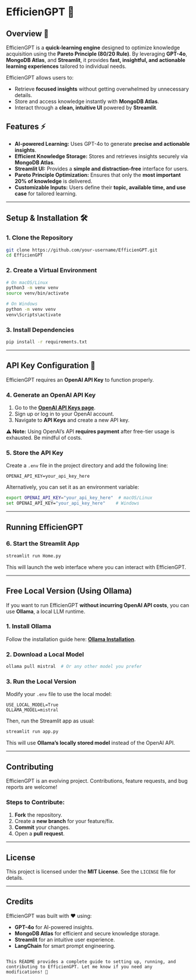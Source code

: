 # EfficienGPT 🚀

## Overview 🌟

EfficienGPT is a **quick-learning engine** designed to optimize knowledge acquisition using the **Pareto Principle (80/20 Rule)**. By leveraging **GPT-4o**, **MongoDB Atlas**, and **Streamlit**, it provides **fast, insightful, and actionable learning experiences** tailored to individual needs.  

EfficienGPT allows users to:  
- Retrieve **focused insights** without getting overwhelmed by unnecessary details.  
- Store and access knowledge instantly with **MongoDB Atlas**.  
- Interact through a **clean, intuitive UI** powered by **Streamlit**.  

## Features ⚡

- **AI-powered Learning:** Uses GPT-4o to generate **precise and actionable insights**.  
- **Efficient Knowledge Storage:** Stores and retrieves insights securely via **MongoDB Atlas**.  
- **Streamlit UI:** Provides a **simple and distraction-free** interface for users.  
- **Pareto Principle Optimization:** Ensures that only the **most important 20% of knowledge** is delivered.  
- **Customizable Inputs:** Users define their **topic, available time, and use case** for tailored learning.  

---


## Setup & Installation 🛠️  

### 1. Clone the Repository  

```bash
git clone https://github.com/your-username/EfficienGPT.git
cd EfficienGPT
```

### 2. Create a Virtual Environment  

```bash
# On macOS/Linux
python3 -m venv venv
source venv/bin/activate

# On Windows
python -m venv venv
venv\Scripts\activate
```

### 3. Install Dependencies  

```bash
pip install -r requirements.txt
```

---

## API Key Configuration 🔑  

EfficienGPT requires an **OpenAI API Key** to function properly.  

### 4. Generate an OpenAI API Key  

1. Go to the **[OpenAI API Keys page](https://platform.openai.com/signup/)**.  
2. Sign up or log in to your OpenAI account.  
3. Navigate to **API Keys** and create a new API key.  

**⚠️ Note:** Using OpenAI’s API **requires payment** after free-tier usage is exhausted. Be mindful of costs.  

### 5. Store the API Key  

Create a `.env` file in the project directory and add the following line:  

```plaintext
OPENAI_API_KEY=your_api_key_here
```

Alternatively, you can set it as an environment variable:  

```bash
export OPENAI_API_KEY="your_api_key_here"  # macOS/Linux
set OPENAI_API_KEY="your_api_key_here"    # Windows
```

---

## Running EfficienGPT  

### 6. Start the Streamlit App  

```bash
streamlit run Home.py
```

This will launch the web interface where you can interact with EfficienGPT.  

---

## Free Local Version (Using Ollama)  

If you want to run EfficienGPT **without incurring OpenAI API costs**, you can use **Ollama**, a local LLM runtime.  

### 1. Install Ollama  

Follow the installation guide here: **[Ollama Installation](https://ollama.ai/)**.  

### 2. Download a Local Model  

```bash
ollama pull mistral  # Or any other model you prefer
```

### 3. Run the Local Version  

Modify your `.env` file to use the local model:  

```plaintext
USE_LOCAL_MODEL=True
OLLAMA_MODEL=mistral
```

Then, run the Streamlit app as usual:  

```bash
streamlit run app.py
```

This will use **Ollama’s locally stored model** instead of the OpenAI API.  

---

## Contributing  

EfficienGPT is an evolving project. Contributions, feature requests, and bug reports are welcome!  

### Steps to Contribute:  
1. **Fork** the repository.  
2. Create a **new branch** for your feature/fix.  
3. **Commit** your changes.  
4. Open a **pull request**.  

---

## License  

This project is licensed under the **MIT License**. See the `LICENSE` file for details.  

---

## Credits  

EfficienGPT was built with ❤️ using:  
- **GPT-4o** for AI-powered insights.  
- **MongoDB Atlas** for efficient and secure knowledge storage.  
- **Streamlit** for an intuitive user experience.  
- **LangChain** for smart prompt engineering.  
```

This README provides a complete guide to setting up, running, and contributing to EfficienGPT. Let me know if you need any modifications! 🚀
